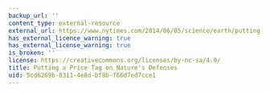 ```yaml
---
backup_url: ''
content_type: external-resource
external_url: https://www.nytimes.com/2014/06/05/science/earth/putting-a-price-tag-on-natures-defenses.html?_r=0
has_external_licence_warning: true
has_external_license_warning: true
is_broken: ''
license: https://creativecommons.org/licenses/by-nc-sa/4.0/
title: Putting a Price Tag on Nature's Defenses
uid: 5cd6269b-8311-4e8d-bf8b-f66d7ed7cce1
---
```

